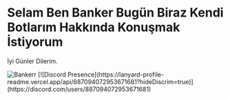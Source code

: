 # Selam Ben Banker Bugün Biraz Kendi Botlarım Hakkında Konuşmak İstiyorum
İyi Günler Dilerim.


<img src="https://komarev.com/ghpvc/?username=Bankerr&label=Ziyaretçi%20Sayısı&color=552b75" alt="Bankerr" />
[![Discord Presence](https://lanyard-profile-readme.vercel.app/api/887094072953671681?hideDiscrim=true)](https://discord.com/users/887094072953671681)
